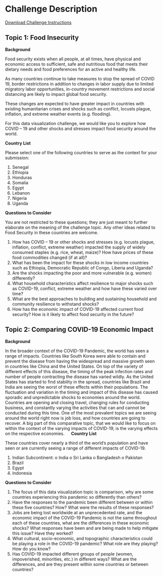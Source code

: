 # Challenge Description

[Download Challenge Instructions](https://github.com/inespancorbo/Data-Viz-Challenge/blob/master/Challenge_Instructions/Challenge_Description.docx)

## Topic 1: Food Insecurity

**Background**

Food security exists when all people, at all times, have physical and economic access to sufficient, safe and nutritious food that meets their dietary needs and food preferences for an active and healthy life. 

As many countries continue to take measures to stop the spread of COVID 19, border restrictions in addition to changes in labor supply due to limited migratory labor opportunities, in-country movement restrictions and social distancing are likely to impact global food security. 

These changes are expected to have greater impact in countries with existing humanitarian crises and shocks such as conflict, locusts plague, inflation, and extreme weather events (e.g. flooding).

For this data visualization challenge, we would like you to explore how COVID – 19 and other shocks and stresses impact food security around the world.

**Country List**

Please select one of the following countries to serve as the context for your submission: 
1.	Senegal 
2.	Ethiopia 
3.	Honduras 
4.	Somalia 
5.	Egypt 
6.	Lebanon 
7.	Nigeria 
8.	Uganda

**Questions to Consider**

You are not restricted to these questions; they are just meant to further elaborate on the meaning of the challenge topic. Any other ideas related to Food Security in these countries are welcome.

1.	How has COVID – 19 or other shocks and stresses (e.g. locusts plague, inflation, conflict, extreme weather) impacted the supply of widely consumed staples (e.g. rice, wheat, maize)? How have prices of these food commodities changed (if at all)? 
2.	What has been the impact for these shocks in low income countries such as Ethiopia, Democratic Republic of Congo, Liberia and Uganda?
3.	Are the shocks impacting the poor and more vulnerable (e.g. women) differently?
4.	What household characteristics affect resilience to major shocks such as COVID-19, conflict, extreme weather and how have these varied over time?
5.	What are the best approaches to building and sustaining household and community resilience to withstand shocks?
6.	How has the economic impact of COVID-19 affected current food security? How is it likely to affect food security in the future?
 
## Topic 2: Comparing COVID-19 Economic Impact

**Background**

In the broader context of the COVID-19 Pandemic, the world has seen a range of impacts. Countries like South Korea were able to contain and prevent the disease from having the widespread and massive growth seen in countries like China and the United States. On top of the variety of different effects of this disease, the timing of the peak infection rates and number of people contracting the disease has varied wildly. As the United States has started to find stability in the spread, countries like Brazil and India are seeing the worst of these effects within their populations.
The fluctuation and variation in the timing and impact of this disease has caused sporadic and unpredictable shocks to economies around the world. Countries are opening and closing travel, changing rules for conducting business, and constantly varying the activities that can and cannot be conducted during this time.
One of the most prevalent topics we are seeing around the world right now is job loss, and how countries are going to recover. A big part of this comparative topic, that we would like to focus on within the context of the varying impacts of COVID-19, is the varying effects on the respective economies.
 
**Country List**

These countries cover nearly a third of the world’s population and have seen or are currently seeing a range of different impacts of COVID-19.
1.	Indian Subcontinent:
o	India
o	Sri Lanka
o	Bangladesh
o	Pakistan
2.	Brazil
3.	Egypt
4.	Indonesia

**Questions to Consider**

1.	The focus of this data visualization topic is comparison, why are some countries experiencing this pandemic so differently than others?
2.	Have the responses to the pandemic been different between or within these five countries? How? What were the results of these responses?
3.	Jobs are being lost worldwide at an unprecedented rate, and the economic impact of the COVID-19 Pandemic is not the same throughout each of these countries, what are the differences in these economic shocks? What responses have been and are being made to help mitigate this issue? Have they worked?
4.	What cultural, socio-economic, and topographic characteristics could be playing a role in the COVID-19 pandemic? What role are they playing? How do you know?
5.	Has COVID-19 impacted different groups of people (women, impoverished, minorities, etc.) in different ways? What are the differences, and are they present within some countries or between countries?




